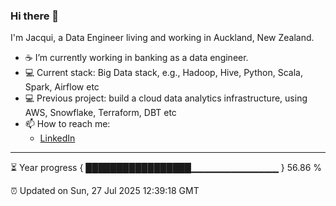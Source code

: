 ### Hi there 👋
I'm Jacqui, a Data Engineer living and working in Auckland, New Zealand.
- ☕ I’m currently working in banking as a data engineer.
- 💻 Current stack: Big Data stack, e.g., Hadoop, Hive, Python, Scala, Spark, Airflow etc
- 💻 Previous project: build a cloud data analytics infrastructure, using AWS, Snowflake, Terraform, DBT etc
- 📫 How to reach me: 
     - [LinkedIn](https://www.linkedin.com/in/jacqui-wu/) 
 

---
⏳ Year progress { █████████████████▁▁▁▁▁▁▁▁▁▁▁▁▁ } 56.86 %

⏰ Updated on Sun, 27 Jul 2025 12:39:18 GMT


